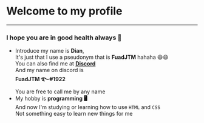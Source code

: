 # Welcome to my profile
***
### I hope you are in good health always 🤗
* Introduce my name is **Dian**,           
It's just that I use a pseudonym that is **FuadJTM** hahaha 😄😄     
You can also find me at [**Discord**](https://discord.com)     
And my name on discord is       
**__FuadJTM ࿐#1922__**                     
You are free to call me by any name
* My hobby is **programming 🖥️**              
And now I'm studying or learning how to use `HTML` and `CSS`       
Not something easy to learn new things for me 

